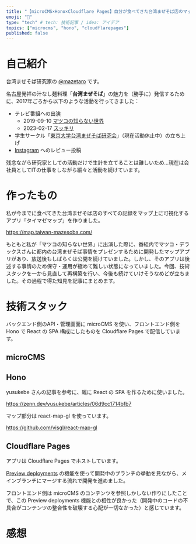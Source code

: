 ```yaml
---
title: "【microCMS×Hono×Cloudflare Pages】自分が食べてきた台湾まぜそば店のマップアプリを作る"
emoji: "🍜"
type: "tech" # tech: 技術記事 / idea: アイデア
topics: ["microcms", "hono", "cloudflarepages"]
published: false
---
```


# 自己紹介

台湾まぜそば研究家の [@mazetaro](https://zenn.dev/mazetaro) です。

名古屋発祥の汁なし麺料理「**台湾まぜそば**」の魅力を（勝手に）発信するために、2017年ごろから以下のような活動を行ってきました：

* テレビ番組への出演
  * 2019-09-10 [マツコの知らない世界](https://www.tbs.co.jp/matsuko-sekai/old/20190910.html)
  * 2023-02-17 [スッキリ](https://x.com/ntv_sukkiri/status/1626160713214627840)
* 学生サークル「[東京大学台湾まぜそば研究会](https://x.com/todai_taimaze)」（現在活動休止中）の立ち上げ
* [Instagram](https://www.instagram.com/taimaze.mazetaro/) へのレビュー投稿

残念ながら研究家としての活動だけで生計を立てることは難しいため…現在は会社員としてITの仕事をしながら細々と活動を続けています。

# 作ったもの

私が今までに食べてきた台湾まぜそば店のすべての記録をマップ上に可視化するアプリ「タイマゼマップ」を作りました。

https://map.taiwan-mazesoba.com/

<!-- TODO: ここに画像を貼る -->

もともと私が「マツコの知らない世界」に出演した際に、番組内でマツコ・デラックスさんに都内の台湾まぜそば事情をプレゼンするために開発したマップアプリがあり、放送後もしばらくは公開を続けていました。しかし、そのアプリは後述する事情のため保守・運用が極めて難しい状態になっていました。今回、技術スタックを一から見直して再構築を行い、今後も続けていけそうなめどが立ちました。その過程で得た知見を記事にまとめます。

# 技術スタック

バックエンド側のAPI・管理画面に microCMS を使い、フロントエンド側を Hono で React の SPA 構成にしたものを Cloudflare Pages で配信しています。

## microCMS

## Hono

yusukebe さんの記事を参考に、雑に React の SPA を作るために使いました。

https://zenn.dev/yusukebe/articles/06d9cc1714bfb7

マップ部分は react-map-gl を使っています。

https://github.com/visgl/react-map-gl

## Cloudflare Pages

アプリは Cloudflare Pages でホストしています。

[Preview deployments](https://developers.cloudflare.com/pages/configuration/preview-deployments/) の機能を使って開発中のブランチの挙動を見ながら、メインブランチにマージする流れで開発を進めました。

フロントエンド側は microCMS のコンテンツを参照しかしない作りにしたことで、この Preview deployments 機能との相性が良かった（開発中のコードの不具合がコンテンツの整合性を破壊する心配が一切なかった）と感じています。

# 感想
